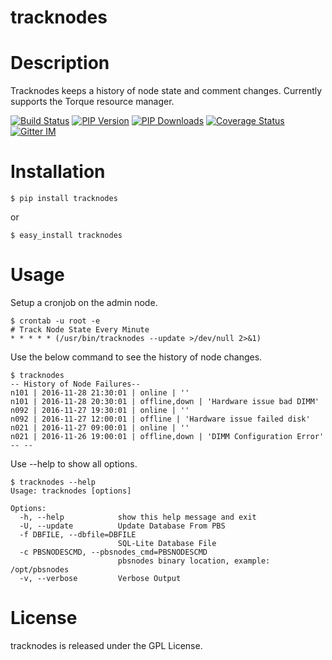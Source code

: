 tracknodes
=====================

Description
===========

Tracknodes keeps a history of node state and comment changes. Currently supports the Torque resource manager.

[![Build Status](https://secure.travis-ci.org/NREL/tracknodes.png?branch=develop "tracknodes latest build")](http://travis-ci.org/NREL/tracknodes)
[![PIP Version](https://img.shields.io/pypi/v/tracknodes.svg "tracknodes PyPI version")](https://pypi.python.org/pypi/tracknodes)
[![PIP Downloads](https://img.shields.io/pypi/dm/tracknodes.svg "tracknodes PyPI downloads")](https://pypi.python.org/pypi/tracknodes)
[![Coverage Status](https://coveralls.io/repos/NREL/tracknodes/badge.svg?branch=develop&service=github)](https://coveralls.io/github/NREL/tracknodes?branch=develop)
[![Gitter IM](https://badges.gitter.im/Join%20Chat.svg)](https://gitter.im/starboarder2001/tracknodes)


Installation
===========

```shell
$ pip install tracknodes
```

or

```shell
$ easy_install tracknodes
```

Usage
===========

Setup a cronjob on the admin node.

```shell
$ crontab -u root -e
# Track Node State Every Minute
* * * * * (/usr/bin/tracknodes --update >/dev/null 2>&1)
```

Use the below command to see the history of node changes.

```shell
$ tracknodes
-- History of Node Failures--
n101 | 2016-11-28 21:30:01 | online | ''
n101 | 2016-11-28 20:30:01 | offline,down | 'Hardware issue bad DIMM'
n092 | 2016-11-27 19:30:01 | online | ''
n092 | 2016-11-27 12:00:01 | offline | 'Hardware issue failed disk'
n021 | 2016-11-27 09:00:01 | online | ''
n021 | 2016-11-26 19:00:01 | offline,down | 'DIMM Configuration Error'
-- --
```

Use --help to show all options.

```shell
$ tracknodes --help
Usage: tracknodes [options]

Options:
  -h, --help            show this help message and exit
  -U, --update          Update Database From PBS
  -f DBFILE, --dbfile=DBFILE
                        SQL-Lite Database File
  -c PBSNODESCMD, --pbsnodes_cmd=PBSNODESCMD
                        pbsnodes binary location, example: /opt/pbsnodes
  -v, --verbose         Verbose Output
```

License
=======

tracknodes is released under the GPL License.
